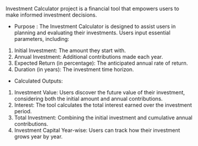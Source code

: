  Investment Calculator project is a  financial tool that empowers users to make informed investment decisions.
* Purpose :
  The Investment Calculator is designed to assist users in planning and evaluating their investments.
  Users input essential parameters, including:
 1. Initial Investment: The amount they start with.
 2. Annual Investment: Additional contributions made each year.
 3. Expected Return (in percentage): The anticipated annual rate of return.
 4. Duration (in years): The investment time horizon.
  

* Calculated Outputs:
 1. Investment Value: Users discover the future value of their investment, considering both the initial amount and annual      contributions.
 2. Interest: The tool calculates the total interest earned over the investment period.
 3. Total Investment: Combining the initial investment and cumulative annual contributions.
 4. Investment Capital Year-wise: Users can track how their investment grows year by year.
